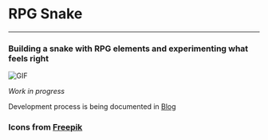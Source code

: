 RPG Snake 
======
***
### Building a snake with RPG elements and experimenting what feels right
![GIF](resources/snake.gif)

*Work in progress*

Development process is being documented in [Blog](BLOG.md)

### Icons from [Freepik](https://www.freepik.com/)